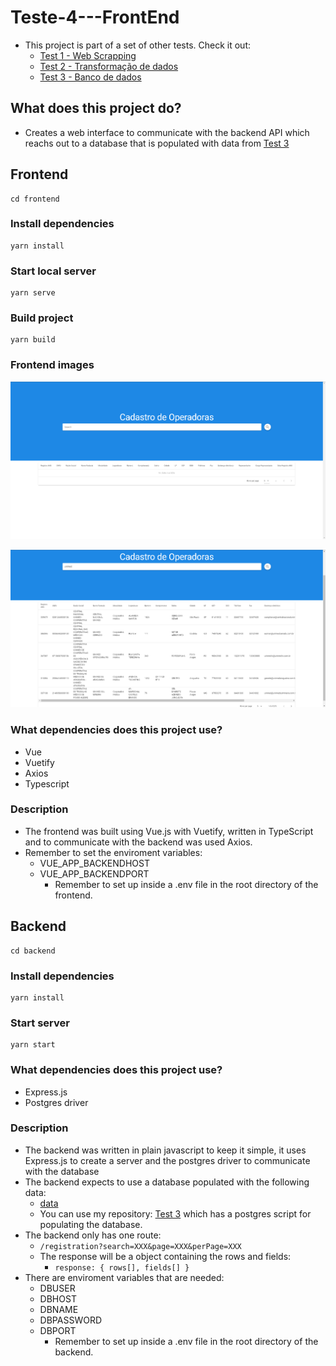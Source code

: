 # **Teste-4---FrontEnd**

- This project is part of a set of other tests. Check it out:
  - [Test 1 - Web Scrapping](https://github.com/AkatGabrielGoncalves/Teste-1---WebScraping)
  - [Test 2 - Transformação de dados](https://github.com/AkatGabrielGoncalves/Teste-2---Transformacao-de-dados)
  - [Test 3 - Banco de dados](https://github.com/AkatGabrielGoncalves/Teste-3---Banco-de-dados)

## **What does this project do?**

- Creates a web interface to communicate with the backend API which reachs out to a database that is populated with data from [Test 3](https://github.com/AkatGabrielGoncalves/Teste-3---Banco-de-dados/blob/master/cadastro_op/Relatorio_cadop.csv)

## **Frontend**

```
cd frontend
```

### Install dependencies

```
yarn install
```

### Start local server

```
yarn serve
```

### Build project

```
yarn build
```

### **Frontend images**

![No data](./assets/images/frontendimage.png)

![With data](./assets/images/frontendimagewithdata.png)

### **What dependencies does this project use?**

- Vue
- Vuetify
- Axios
- Typescript

### **Description**

- The frontend was built using Vue.js with Vuetify, written in TypeScript and to communicate with the backend was used Axios.
- Remember to set the enviroment variables:
  - VUE_APP_BACKENDHOST
  - VUE_APP_BACKENDPORT
    - Remember to set up inside a .env file in the root directory of the frontend.

## **Backend**

```
cd backend
```

### Install dependencies

```
yarn install
```

### Start server

```
yarn start
```

### **What dependencies does this project use?**

- Express.js
- Postgres driver

### **Description**

- The backend was written in plain javascript to keep it simple, it uses Express.js to create a server and the postgres driver to communicate with the database
- The backend expects to use a database populated with the following data:
  - [data](https://github.com/AkatGabrielGoncalves/Teste-3---Banco-de-dados/blob/master/cadastro_op/Relatorio_cadop.csv)
  - You can use my repository: [Test 3](https://github.com/AkatGabrielGoncalves/Teste-3---Banco-de-dados) which has a postgres script for populating the database.
- The backend only has one route:
  - `/registration?search=XXX&page=XXX&perPage=XXX`
  - The response will be a object containing the rows and fields:
    - `response: { rows[], fields[] }`
- There are enviroment variables that are needed:
  - DBUSER
  - DBHOST
  - DBNAME
  - DBPASSWORD
  - DBPORT
    - Remember to set up inside a .env file in the root directory of the backend.
